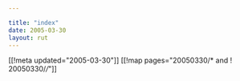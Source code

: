 ```yaml
---

title: "index"
date: 2005-03-30
layout: rut
---
```


[[!meta updated="2005-03-30"]]
[[!map pages="20050330/* and ! 20050330/*/*"]]
